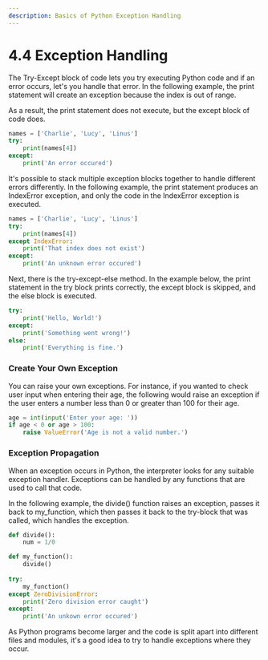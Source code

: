 ```yaml
---
description: Basics of Python Exception Handling
---
```


# 4.4 Exception Handling

The Try-Except block of code lets you try executing Python code and if an error occurs, let's you handle that error. In the following example, the print statement will create an exception because the index is out of range.

As a result, the print statement does not execute, but the except block of code does.

```python
names = ['Charlie', 'Lucy', 'Linus']
try:
    print(names[4])
except:
    print('An error occured')
```

It's possible to stack multiple exception blocks together to handle different errors differently. In the following example, the print statement produces an IndexError exception, and only the code in the IndexError exception is executed.

```python
names = ['Charlie', 'Lucy', 'Linus']
try:
    print(names[4])
except IndexError:
    print('That index does not exist')
except:
    print('An unknown error occured')
```

Next, there is the try-except-else method. In the example below, the print statement in the try block prints correctly, the except block is skipped, and the else block is executed.

```python
try:
    print('Hello, World!')
except:
    print('Something went wrong!')
else:
    print('Everything is fine.')
```

### Create Your Own Exception

You can raise your own exceptions. For instance, if you wanted to check user input when entering their age, the following would raise an exception if the user enters a number less than 0 or greater than 100 for their age.

```python
age = int(input('Enter your age: '))
if age < 0 or age > 100:
    raise ValueError('Age is not a valid number.')
```

### Exception Propagation

When an exception occurs in Python, the interpreter looks for any suitable exception handler. Exceptions can be handled by any functions that are used to call that code.

In the following example, the divide() function raises an exception, passes it back to my\_function, which then passes it back to the try-block that was called, which handles the exception.

```python
def divide():
    num = 1/0

def my_function():
    divide()
    
try:
    my_function()
except ZeroDivisionError:
    print('Zero division error caught')
except:
    print('An unkown error occured')
```

As Python programs become larger and the code is split apart into different files and modules, it's a good idea to try to handle exceptions where they occur.
